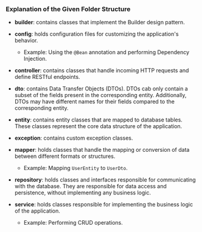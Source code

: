 ### Explanation of the Given Folder Structure

- **builder**: contains classes that implement the Builder design pattern.

- **config**: holds configuration files for customizing the application's behavior.
  - Example: Using the `@Bean` annotation and performing Dependency Injection.

- **controller**: contains classes that handle incoming HTTP requests and define RESTful endpoints.

- **dto**: contains Data Transfer Objects (DTOs). DTOs cab only contain  a subset of the fields present in the corresponding entity. Additionally, DTOs may have different names for their fields compared to the corresponding entity.

- **entity**: contains entity classes that are mapped to database tables. These classes represent the core data structure of the application.

- **exception**: contains custom exception classes.

- **mapper**: holds classes that handle the mapping or conversion of data between different formats or structures.
  - Example: Mapping `UserEntity` to `UserDto`.

- **repository**: holds classes and interfaces responsible for communicating with the database. They are responsible for data access and persistence, without implementing any business logic.

- **service**: holds classes responsible for implementing the business logic of the application.
  - Example: Performing CRUD operations.
